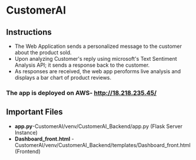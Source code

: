 # CustomerAI
<h2>Instructions</h2>
<ul>
 <li>The Web Application sends a personalized message to the customer about the product sold.</li>
 <li>Upon analyzing Customer's reply using microsoft's Text Sentiment Analysis API; it sends a response back to the customer.</li>
 <li>As responses are received, the web app peroforms live analysis and displays a bar chart of product reviews. </li>
 </ul>
 <h3> The app is deployed on AWS- <a href="http://18.218.235.45/">http://18.218.235.45/</a></h3>
<h2>Important Files</h2>
<ul>
 <li><b>app.py</b>-CustomerAI/venv/CustomerAI_Backend/app.py (Flask Server Instance)</li>
 <li><b>Dashboard_front.html</b> -CustomerAI/venv/CustomerAI_Backend/templates/Dashboard_front.html (Frontend)</li>
</ul>

